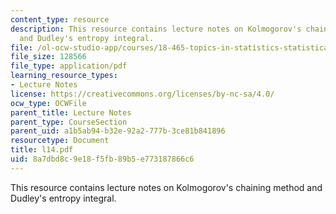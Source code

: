 ```yaml
---
content_type: resource
description: This resource contains lecture notes on Kolmogorov's chaining method
  and Dudley's entropy integral.
file: /ol-ocw-studio-app/courses/18-465-topics-in-statistics-statistical-learning-theory-spring-2007/8a7dbd8c9e18f5fb89b5e773187866c6_l14.pdf
file_size: 128566
file_type: application/pdf
learning_resource_types:
- Lecture Notes
license: https://creativecommons.org/licenses/by-nc-sa/4.0/
ocw_type: OCWFile
parent_title: Lecture Notes
parent_type: CourseSection
parent_uid: a1b5ab94-b32e-92a2-777b-3ce81b841896
resourcetype: Document
title: l14.pdf
uid: 8a7dbd8c-9e18-f5fb-89b5-e773187866c6
---
```

This resource contains lecture notes on Kolmogorov's chaining method and Dudley's entropy integral.